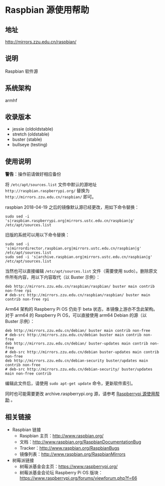 # Raspbian 源使用帮助

## 地址

http://mirrors.zzu.edu.cn/raspbian/

## 说明

Raspbian 软件源

## 系统架构

armhf

## 收录版本

- jessie (oldoldstable)
- stretch (oldstable)
- buster (stable)
- bullseye (testing)

## 使用说明

**警告**：操作前请做好相应备份

将 `/etc/apt/sources.list` 文件中默认的源地址 `http://raspbian.raspberrypi.org/` 替换为 `http://mirrors.zzu.edu.cn/raspbian/` 即可。

raspbian 2018-04-19 之后的镜像默认源已经更改，用如下命令替换：

```
sudo sed -i 's|raspbian.raspberrypi.org|mirrors.ustc.edu.cn/raspbian|g' /etc/apt/sources.list
```

旧版的系统可以用以下命令替换：

```
sudo sed -i 's|mirrordirector.raspbian.org|mirrors.ustc.edu.cn/raspbian|g' /etc/apt/sources.list
sudo sed -i 's|archive.raspbian.org|mirrors.ustc.edu.cn/raspbian|g' /etc/apt/sources.list
```

当然也可以直接编辑 `/etc/apt/sources.list` 文件（需要使用 sudo）。删除原文件所有内容，用以下内容取代（以 Buster 示例）：

```
deb http://mirrors.zzu.edu.cn/raspbian/raspbian/ buster main contrib non-free rpi
# deb-src http://mirrors.zzu.edu.cn/raspbian/raspbian/ buster main contrib non-free rpi
```

Arm64 架构的 Raspberry Pi OS 仍处于 beta 状态，本镜像上游亦不含此架构。对于 arm64 的 Raspberry Pi OS，可以直接使用 arm64 Debian 的源（以 Buster 示例）：

```
deb http://mirrors.zzu.edu.cn/debian/ buster main contrib non-free
# deb-src http://mirrors.zzu.edu.cn/debian buster main contrib non-free
deb http://mirrors.zzu.edu.cn/debian/ buster-updates main contrib non-free
# deb-src http://mirrors.zzu.edu.cn/debian buster-updates main contrib non-free
deb http://mirrors.zzu.edu.cn/debian-security buster/updates main contrib non-free
# deb-src http://mirrors.zzu.edu.cn/debian-security/ buster/updates main non-free contrib
```

编辑此文件后，请使用 `sudo apt-get update` 命令，更新软件索引。

同时也可能需要更改 archive.raspberrypi.org 源，请参考 [Raspberrypi 源使用帮助](http://mirrors.zzu.edu.cn/help/raspberrypi.html) 。

## 相关链接

- Raspbian 链接
  - Raspbian 主页：http://www.raspbian.org/
  - 文档：http://www.raspbian.org/RaspbianDocumentationBug 
  - Tracker：http://www.raspbian.org/RaspbianBugs
  - 镜像列表：http://www.raspbian.org/RaspbianMirrors
- 树莓派链接
  - 树莓派基金会主页：https://www.raspberrypi.org/
  - 树莓派基金会论坛 Raspberry Pi OS 版块：https://www.raspberrypi.org/forums/viewforum.php?f=66